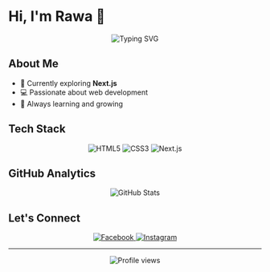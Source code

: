# Hi, I'm Rawa 👋 

<div align="center">
  <img src="https://readme-typing-svg.demolab.com?font=Fira+Code&pause=1000&color=6AA6F7&center=true&vCenter=true&repeat=false&width=435&lines=Software+Developer" alt="Typing SVG" />
</div>

## About Me
- 🚀 Currently exploring **Next.js**
- 💻 Passionate about web development
- 🌱 Always learning and growing

## Tech Stack
<div align="center">
  <img src="https://img.shields.io/badge/HTML5-E34F26?style=for-the-badge&logo=html5&logoColor=white" alt="HTML5" />
  <img src="https://img.shields.io/badge/CSS3-1572B6?style=for-the-badge&logo=css3&logoColor=white" alt="CSS3" />
  <img src="https://img.shields.io/badge/Next.js-000000?style=for-the-badge&logo=next.js&logoColor=white" alt="Next.js" />
</div>

## GitHub Analytics
<div align="center">
  <img src="https://github-readme-stats.vercel.app/api?username=Seganation&show_icons=true&theme=tokyonight&hide_border=true" alt="GitHub Stats" />
</div>

## Let's Connect
<div align="center">
  <a href="https://facebook.com/rawa dara" target="_blank">
    <img src="https://img.shields.io/badge/Facebook-1877F2?style=for-the-badge&logo=facebook&logoColor=white" alt="Facebook" />
  </a>
  <a href="https://instagram.com/noblerawa" target="_blank">
    <img src="https://img.shields.io/badge/Instagram-E4405F?style=for-the-badge&logo=instagram&logoColor=white" alt="Instagram" />
  </a>
</div>

---
<div align="center">
  <img src="https://komarev.com/ghpvc/?username=Seganation&color=blueviolet&style=flat-square" alt="Profile views" />
</div>
